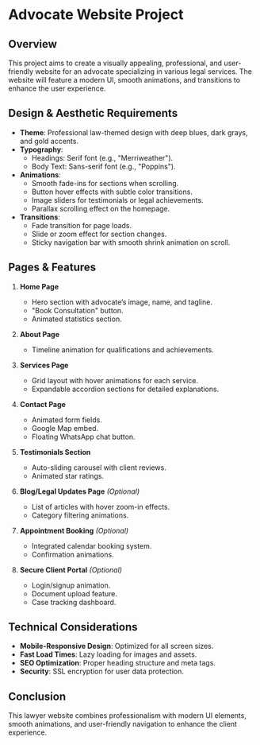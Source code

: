 # Advocate Website Project

## Overview
This project aims to create a visually appealing, professional, and user-friendly website for an advocate specializing in various legal services. The website will feature a modern UI, smooth animations, and transitions to enhance the user experience.


## Design & Aesthetic Requirements
- **Theme**: Professional law-themed design with deep blues, dark grays, and gold accents.
- **Typography**: 
  - Headings: Serif font (e.g., "Merriweather").
  - Body Text: Sans-serif font (e.g., "Poppins").
- **Animations**: 
  - Smooth fade-ins for sections when scrolling.
  - Button hover effects with subtle color transitions.
  - Image sliders for testimonials or legal achievements.
  - Parallax scrolling effect on the homepage.
- **Transitions**: 
  - Fade transition for page loads.
  - Slide or zoom effect for section changes.
  - Sticky navigation bar with smooth shrink animation on scroll.

## Pages & Features
1. **Home Page**
   - Hero section with advocate’s image, name, and tagline.
   - "Book Consultation" button.
   - Animated statistics section.

2. **About Page**
   - Timeline animation for qualifications and achievements.

3. **Services Page**
   - Grid layout with hover animations for each service.
   - Expandable accordion sections for detailed explanations.

4. **Contact Page**
   - Animated form fields.
   - Google Map embed.
   - Floating WhatsApp chat button.

5. **Testimonials Section**
   - Auto-sliding carousel with client reviews.
   - Animated star ratings.

6. **Blog/Legal Updates Page** *(Optional)*
   - List of articles with hover zoom-in effects.
   - Category filtering animations.

7. **Appointment Booking** *(Optional)*
   - Integrated calendar booking system.
   - Confirmation animations.

8. **Secure Client Portal** *(Optional)*
   - Login/signup animation.
   - Document upload feature.
   - Case tracking dashboard.

## Technical Considerations
- **Mobile-Responsive Design**: Optimized for all screen sizes.
- **Fast Load Times**: Lazy loading for images and assets.
- **SEO Optimization**: Proper heading structure and meta tags.
- **Security**: SSL encryption for user data protection.

## Conclusion
This lawyer website combines professionalism with modern UI elements, smooth animations, and user-friendly navigation to enhance the client experience.


